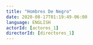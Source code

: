 ```yaml
---
title: "Hombres De Negro"
date: 2020-08-17T01:19:49-06:00
language: ENGLISH
actorId: [actores_1]
directorId: [directores_1]
---
```


